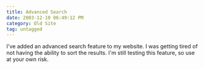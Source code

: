 ```yaml
---
title: Advanced Search
date: 2003-12-10 06:49:12 PM
category: Old Site
tag: untagged
---
```


I've added an advanced search feature to my website. I was getting tired of not having the ability to sort the results. I'm still testing this feature, so use at your own risk.
